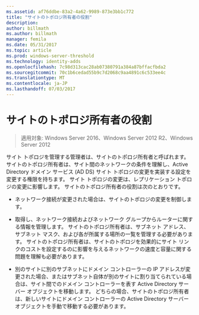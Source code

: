 ```yaml
---
ms.assetid: af76ddbe-83a2-4a62-9989-873e3bb1c772
title: "サイトのトポロジ所有者の役割"
description: 
author: billmath
ms.author: billmath
manager: femila
ms.date: 05/31/2017
ms.topic: article
ms.prod: windows-server-threshold
ms.technology: identity-adds
ms.openlocfilehash: 7c98d313cac28ab07380791a384a87bffacfbda2
ms.sourcegitcommit: 70c1b6cedad55b9c7d2068c9aa4891c6c533ee4c
ms.translationtype: MT
ms.contentlocale: ja-JP
ms.lasthandoff: 07/03/2017
---
```

# <a name="site-topology-owner-role"></a>サイトのトポロジ所有者の役割

>適用対象: Windows Server 2016、Windows Server 2012 R2、Windows Server 2012

サイト トポロジを管理する管理者は、サイトのトポロジ所有者と呼ばれます。 サイトのトポロジ所有者は、サイト間のネットワークの条件を理解し、Active Directory ドメイン サービス (AD DS) サイト トポロジの変更を実装する設定を変更する権限を持ちます。 サイト トポロジの変更は、レプリケーション トポロジの変更に影響します。 サイトのトポロジ所有者の役割は次のとおりです。  
  
-   ネットワーク接続が変更された場合は、サイトのトポロジの変更を制御します。  
  
-   取得し、ネットワーク接続およびネットワーク グループからルーターに関する情報を管理します。 サイトのトポロジ所有者は、サブネット アドレス、サブネット マスク、および各が所属する場所の一覧を管理する必要があります。 サイトのトポロジ所有者は、サイトのトポロジを効果的にサイト リンクのコストを設定するのに影響を与えるネットワークの速度と容量に関する問題を理解も必要があります。  
  
-   別のサイトに別のサブネットにドメイン コントローラーの IP アドレスが変更された場合、またはサブネット自体が別のサイトに割り当てられている場合は、サイト間でのドメイン コントローラーを表す Active Directory サーバー オブジェクトを移動します。 どちらの場合、サイトのトポロジ所有者は、新しいサイトにドメイン コントローラーの Active Directory サーバー オブジェクトを手動で移動する必要があります。  
  


